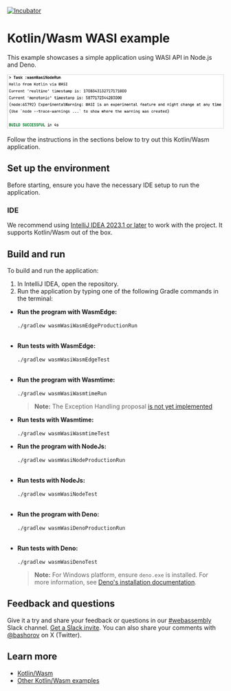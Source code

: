 [![Incubator](https://jb.gg/badges/incubator-plastic.svg)](https://github.com/JetBrains#jetbrains-on-github)

# Kotlin/Wasm WASI example

This example showcases a simple application using WASI API in Node.js and Deno.

![](screenshots/wasi-output.png)

Follow the instructions in the sections below to try out this Kotlin/Wasm application.

## Set up the environment

Before starting, ensure you have the necessary IDE setup to run the application.

### IDE

We recommend using [IntelliJ IDEA 2023.1 or later](https://www.jetbrains.com/idea/) to work with the project.
It supports Kotlin/Wasm out of the box.

## Build and run

To build and run the application:

1. In IntelliJ IDEA, open the repository.
2. Run the application by typing one of the following Gradle commands in the terminal:

* **Run the program with WasmEdge:**

  `./gradlew wasmWasiWasmEdgeProductionRun`
  <br>&nbsp;<br>

* **Run tests with WasmEdge:**

  `./gradlew wasmWasiWasmEdgeTest`
  <br>&nbsp;<br>

* **Run the program with Wasmtime:**

  `./gradlew wasmWasiWasmtimeRun`

  > **Note:**
  > The Exception Handling proposal [is not yet implemented](https://github.com/bytecodealliance/wasmtime/issues/3427)

* **Run tests with Wasmtime:**

  `./gradlew wasmWasiWasmtimeTest`

* **Run the program with NodeJs:**

  `./gradlew wasmWasiNodeProductionRun` 
  <br>&nbsp;<br>

* **Run tests with NodeJs:**

  `./gradlew wasmWasiNodeTest`
  <br>&nbsp;<br>

* **Run the program with Deno:**

  `./gradlew wasmWasiDenoProductionRun`
  <br>&nbsp;<br>

* **Run tests with Deno:**

  `./gradlew wasmWasiDenoTest`

  > **Note:**
  > For Windows platform, ensure `deno.exe` is installed. For more information, 
  > see [Deno's installation documentation](https://docs.deno.com/runtime/manual/getting_started/installation).

## Feedback and questions

Give it a try and share your feedback or questions in our [#webassembly](https://slack-chats.kotlinlang.org/c/webassembly) 
Slack channel. [Get a Slack invite](https://surveys.jetbrains.com/s3/kotlin-slack-sign-up).
You can also share your comments with [@bashorov](https://twitter.com/bashorov) on X (Twitter).

## Learn more

* [Kotlin/Wasm](https://kotl.in/wasm/)
* [Other Kotlin/Wasm examples](https://github.com/Kotlin/kotlin-wasm-examples/tree/main)
